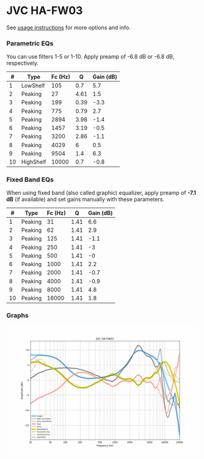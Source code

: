 # JVC HA-FW03
See [usage instructions](https://github.com/jaakkopasanen/AutoEq#usage) for more options and info.

### Parametric EQs
You can use filters 1-5 or 1-10. Apply preamp of -6.8 dB or -6.8 dB, respectively.

|   # | Type      |   Fc (Hz) |    Q |   Gain (dB) |
|-----|-----------|-----------|------|-------------|
|   1 | LowShelf  |       105 | 0.7  |         5.7 |
|   2 | Peaking   |        27 | 4.61 |         1.5 |
|   3 | Peaking   |       199 | 0.39 |        -3.3 |
|   4 | Peaking   |       775 | 0.79 |         2.7 |
|   5 | Peaking   |      2894 | 3.98 |        -1.4 |
|   6 | Peaking   |      1457 | 3.19 |        -0.5 |
|   7 | Peaking   |      3200 | 2.86 |        -1.1 |
|   8 | Peaking   |      4029 | 6    |         0.5 |
|   9 | Peaking   |      9504 | 1.4  |         6.3 |
|  10 | HighShelf |     10000 | 0.7  |        -0.8 |

### Fixed Band EQs
When using fixed band (also called graphic) equalizer, apply preamp of **-7.1 dB** (if available) and set gains manually with these parameters.

|   # | Type    |   Fc (Hz) |    Q |   Gain (dB) |
|-----|---------|-----------|------|-------------|
|   1 | Peaking |        31 | 1.41 |         6.6 |
|   2 | Peaking |        62 | 1.41 |         2.9 |
|   3 | Peaking |       125 | 1.41 |        -1.1 |
|   4 | Peaking |       250 | 1.41 |        -3   |
|   5 | Peaking |       500 | 1.41 |        -0   |
|   6 | Peaking |      1000 | 1.41 |         2.2 |
|   7 | Peaking |      2000 | 1.41 |        -0.7 |
|   8 | Peaking |      4000 | 1.41 |        -0.9 |
|   9 | Peaking |      8000 | 1.41 |         4.8 |
|  10 | Peaking |     16000 | 1.41 |         1.8 |

### Graphs
![](./JVC%20HA-FW03.png)
